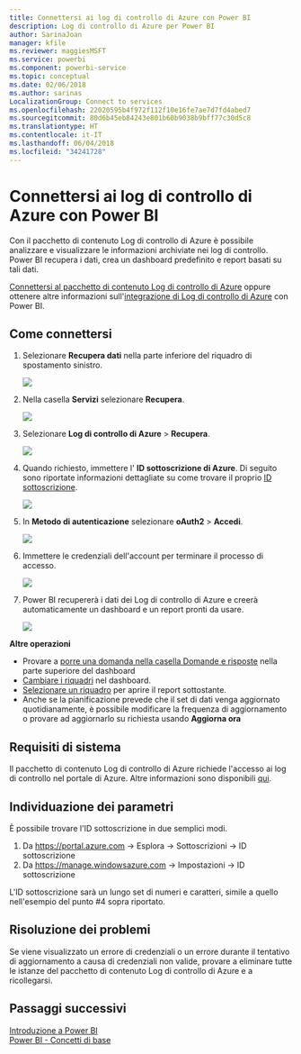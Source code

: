 ```yaml
---
title: Connettersi ai log di controllo di Azure con Power BI
description: Log di controllo di Azure per Power BI
author: SarinaJoan
manager: kfile
ms.reviewer: maggiesMSFT
ms.service: powerbi
ms.component: powerbi-service
ms.topic: conceptual
ms.date: 02/06/2018
ms.author: sarinas
LocalizationGroup: Connect to services
ms.openlocfilehash: 22020595b4f972f112f10e16fe7ae7d7fd4abed7
ms.sourcegitcommit: 80d6b45eb84243e801b60b9038b9bff77c30d5c8
ms.translationtype: HT
ms.contentlocale: it-IT
ms.lasthandoff: 06/04/2018
ms.locfileid: "34241728"
---
```

# <a name="connect-to-azure-audit-logs-with-power-bi"></a>Connettersi ai log di controllo di Azure con Power BI
Con il pacchetto di contenuto Log di controllo di Azure è possibile analizzare e visualizzare le informazioni archiviate nei log di controllo. Power BI recupera i dati, crea un dashboard predefinito e report basati su tali dati.

[Connettersi al pacchetto di contenuto Log di controllo di Azure](https://app.powerbi.com/getdata/services/azure-audit-logs) oppure ottenere altre informazioni sull'[integrazione di Log di controllo di Azure](https://powerbi.microsoft.com/integrations/azure-audit-logs) con Power BI.

## <a name="how-to-connect"></a>Come connettersi
1. Selezionare **Recupera dati** nella parte inferiore del riquadro di spostamento sinistro.  
   
    ![](media/service-connect-to-azure-audit-logs/getdata.png)
2. Nella casella **Servizi** selezionare **Recupera**.  
   
    ![](media/service-connect-to-azure-audit-logs/services.png) 
3. Selezionare **Log di controllo di Azure**  > **Recupera**.  
   
   ![](media/service-connect-to-azure-audit-logs/azureauditlogs.png)
4. Quando richiesto, immettere l' **ID sottoscrizione di Azure**. Di seguito sono riportate informazioni dettagliate su come trovare il proprio [ID sottoscrizione](#FindingParams).   
   
    ![](media/service-connect-to-azure-audit-logs/parameters.png)
5. In **Metodo di autenticazione** selezionare **oAuth2** \> **Accedi**.
   
    ![](media/service-connect-to-azure-audit-logs/creds.png)
6. Immettere le credenziali dell'account per terminare il processo di accesso.
   
    ![](media/service-connect-to-azure-audit-logs/login.png)
7. Power BI recupererà i dati dei Log di controllo di Azure e creerà automaticamente un dashboard e un report pronti da usare. 
   
    ![](media/service-connect-to-azure-audit-logs/dashboard.png)

**Altre operazioni**

* Provare a [porre una domanda nella casella Domande e risposte](power-bi-q-and-a.md) nella parte superiore del dashboard
* [Cambiare i riquadri](service-dashboard-edit-tile.md) nel dashboard.
* [Selezionare un riquadro](service-dashboard-tiles.md) per aprire il report sottostante.
* Anche se la pianificazione prevede che il set di dati venga aggiornato quotidianamente, è possibile modificare la frequenza di aggiornamento o provare ad aggiornarlo su richiesta usando **Aggiorna ora**

## <a name="system-requirements"></a>Requisiti di sistema
Il pacchetto di contenuto Log di controllo di Azure richiede l'accesso ai log di controllo nel portale di Azure. Altre informazioni sono disponibili [qui](https://azure.microsoft.com/documentation/articles/insights-debugging-with-events/).

<a name="FindingParams"></a>

## <a name="finding-parameters"></a>Individuazione dei parametri
È possibile trovare l'ID sottoscrizione in due semplici modi.

1. Da https://portal.azure.com -&gt; Esplora -&gt; Sottoscrizioni -&gt; ID sottoscrizione
2. Da https://manage.windowsazure.com -&gt; Impostazioni  -&gt; ID sottoscrizione

L'ID sottoscrizione sarà un lungo set di numeri e caratteri, simile a quello nell'esempio del punto \#4 sopra riportato. 

## <a name="troubleshooting"></a>Risoluzione dei problemi
Se viene visualizzato un errore di credenziali o un errore durante il tentativo di aggiornamento a causa di credenziali non valide, provare a eliminare tutte le istanze del pacchetto di contenuto Log di controllo di Azure e a ricollegarsi.

## <a name="next-steps"></a>Passaggi successivi
[Introduzione a Power BI](service-get-started.md)  
[Power BI - Concetti di base](service-basic-concepts.md)  

